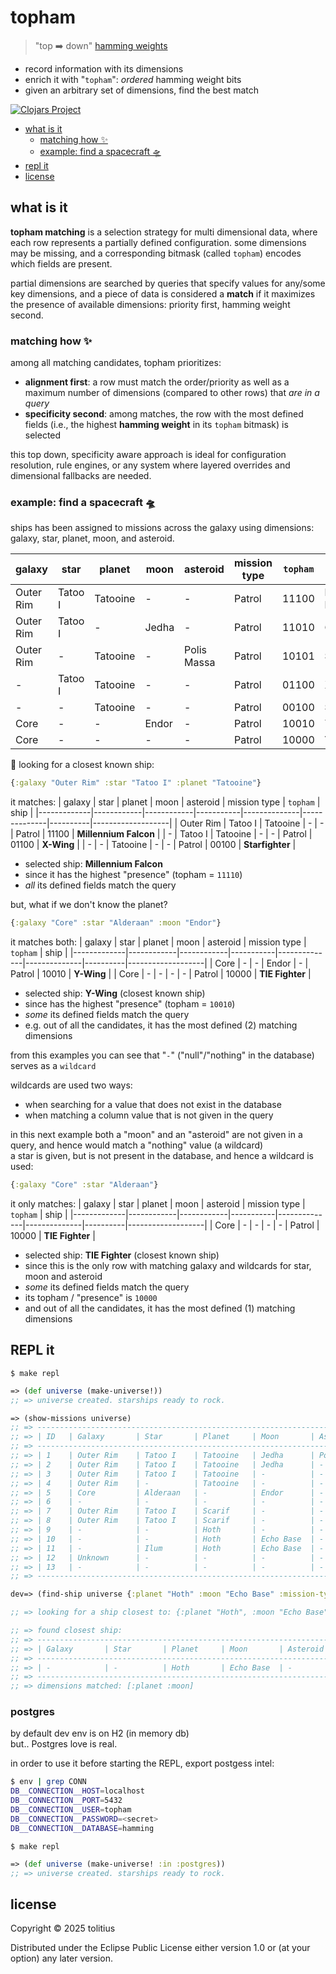 # topham

> "top ➡️ down" [hamming weights](https://en.wikipedia.org/wiki/Hamming_weight)

* record information with its dimensions
* enrich it with "`topham`": _ordered_ hamming weight bits
* given an arbitrary set of dimensions, find the best match

[![Clojars Project](https://img.shields.io/clojars/v/com.tolitius/topham.svg)](https://clojars.org/com.tolitius/topham)

- [what is it](#what-is-it)
  - [matching how ✨](#matching-how-)
  - [example: find a spacecraft 🛸](#example-find-a-spacecraft-)
- [repl it](#repl-it)
- [license](#license)

## what is it

**topham matching** is a selection strategy for multi dimensional data, where each row represents a partially defined configuration.
some dimensions may be missing, and a corresponding bitmask (called `topham`) encodes which fields are present.

partial dimensions are searched by queries that specify values for any/some key dimensions, and a piece of data is considered a **match** if it maximizes the presence of available dimensions: priority first, hamming weight second.

### matching how ✨

among all matching candidates, topham prioritizes:

 * **alignment first**: a row must match the order/priority as well as a maximum number of dimensions (compared to other rows) that _are in a query_
 * **specificity second**: among matches, the row with the most defined fields (i.e., the highest **hamming weight** in its `topham` bitmask) is selected

this top down, specificity aware approach is ideal for configuration resolution, rule engines, or any system where layered overrides and dimensional fallbacks are needed.

### example: find a spacecraft 🛸

ships has been assigned to missions across the galaxy using dimensions: galaxy, star, planet, moon, and asteroid.

| galaxy      | star       | planet     | moon      | asteroid     | mission type | `topham` | ship              |
|-------------|------------|------------|-----------|--------------|--------------|----------|-------------------|
| Outer Rim   | Tatoo I    | Tatooine   | -         | -            | Patrol       | 11100    | **Millennium Falcon** |
| Outer Rim   | Tatoo I    | -          | Jedha     | -            | Patrol       | 11010    | **Ghost**             |
| Outer Rim   | -          | Tatooine   | -         | Polis Massa  | Patrol       | 10101    | **Slave I**           |
| -           | Tatoo I    | Tatooine   | -         | -            | Patrol       | 01100    | **X-Wing**            |
| -           | -          | Tatooine   | -         | -            | Patrol       | 00100    | **Starfighter**       |
| Core        | -          | -          | Endor     | -            | Patrol       | 10010    | **Y-Wing**            |
| Core        | -          | -          | -         | -            | Patrol       | 10000    | **TIE Fighter**       |

🧭 looking for a closest known ship:

```clojure
{:galaxy "Outer Rim" :star "Tatoo I" :planet "Tatooine"}
```
it matches:
| galaxy      | star       | planet     | moon      | asteroid     | mission type | `topham` | ship              |
|-------------|------------|------------|-----------|--------------|--------------|----------|-------------------|
| Outer Rim   | Tatoo I    | Tatooine   | -         | -            | Patrol       | 11100    | **Millennium Falcon** |
| -           | Tatoo I    | Tatooine   | -         | -            | Patrol       | 01100    | **X-Wing**            |
| -           | -          | Tatooine   | -         | -            | Patrol       | 00100    | **Starfighter**       |

* selected ship: **Millennium Falcon**
* since it has the highest "presence" (topham = `11110`)
* _all_ its defined fields match the query

but, what if we don't know the planet?

```clojure
{:galaxy "Core" :star "Alderaan" :moon "Endor"}
```
it matches both:
| galaxy      | star       | planet     | moon      | asteroid     | mission type | `topham` | ship              |
|-------------|------------|------------|-----------|--------------|--------------|----------|-------------------|
| Core        | -          | -          | Endor     | -            | Patrol       | 10010    | **Y-Wing**            |
| Core        | -          | -          | -         | -            | Patrol       | 10000    | **TIE Fighter**       |

* selected ship: **Y-Wing** (closest known ship)
* since has the highest "presence" (topham = `10010`)
* _some_ its defined fields match the query
* e.g. out of all the candidates, it has the most defined (2) matching dimensions

from this examples you can see that "`-`" ("null"/"nothing" in the database) serves as a `wildcard`

wildcards are used two ways:

* when searching for a value that does not exist in the database
* when matching a column value that is not given in the query

in this next example
both a "moon" and an "asteroid" are not given in a query, and hence would match a "nothing" value (a wildcard)<br/>
a star is given, but is not present in the database, and hence a wildcard is used:

```clojure
{:galaxy "Core" :star "Alderaan"}
```
it only matches:
| galaxy      | star       | planet     | moon      | asteroid     | mission type | `topham` | ship              |
|-------------|------------|------------|-----------|--------------|--------------|----------|-------------------|
| Core        | -          | -          | -         | -            | Patrol       | 10000    | **TIE Fighter**       |

* selected ship: **TIE Fighter** (closest known ship)
* since this is the only row with matching galaxy and wildcards for star, moon and asteroid
* _some_ its defined fields match the query
* its topham / "presence" is `10000`
* and out of all the candidates, it has the most defined (1) matching dimensions

## REPL it

```
$ make repl
```

```clojure
=> (def universe (make-universe!))
;; => universe created. starships ready to rock.

=> (show-missions universe)
;; => -------------------------------------------------------------------------------------------------------------------------------------------------------------------------------------
;; => | ID   | Galaxy       | Star       | Planet     | Moon       | Asteroid    | Mission Type | Topham         | Ship               | Payload                                           |
;; => -------------------------------------------------------------------------------------------------------------------------------------------------------------------------------------
;; => | 1    | Outer Rim    | Tatoo I    | Tatooine   | Jedha      | Polis Massa | Patrol       | 11111 (31)     | Millennium Falcon  | {}                                                |
;; => | 2    | Outer Rim    | Tatoo I    | Tatooine   | Jedha      | -           | Patrol       | 11110 (30)     | Slave I            | {}                                                |
;; => | 3    | Outer Rim    | Tatoo I    | Tatooine   | -          | -           | Patrol       | 11100 (28)     | X-Wing             | {}                                                |
;; => | 4    | Outer Rim    | -          | Tatooine   | -          | -           | Patrol       | 10100 (20)     | Starfighter        | {}                                                |
;; => | 5    | Core         | Alderaan   | -          | Endor      | -           | Recon        | 11010 (26)     | Ghost              | {}                                                |
;; => | 6    | -            | -          | -          | -          | -           | Patrol       | 00000 (0)      | Y-Wing             | {}                                                |
;; => | 7    | Outer Rim    | Tatoo I    | Scarif     | -          | -           | Patrol       | 11100 (28)     | Interceptor        | {}                                                |
;; => | 8    | Outer Rim    | Tatoo I    | Scarif     | -          | -           | Patrol       | 11100 (28)     | TIE Fighter        | {}                                                |
;; => | 9    | -            | -          | Hoth       | -          | -           | Patrol       | 00100 (4)      | Probe Droid        | {}                                                |
;; => | 10   | -            | -          | Hoth       | Echo Base  | -           | Patrol       | 00110 (6)      | Snowspeeder        | {"id": "P42", "crew": 2, "duration": 7, "priori...|
;; => | 11   | -            | Ilum       | Hoth       | Echo Base  | -           | Patrol       | 01110 (14)     | Tauntaun           | {}                                                |
;; => | 12   | Unknown      | -          | -          | -          | -           | Patrol       | 10000 (16)     | Mysterious Shuttle | {}                                                |
;; => | 13   | -            | -          | -          | -          | -           | Patrol       | 00000 (0)      | Truly Generic      | {}                                                |
;; => -------------------------------------------------------------------------------------------------------------------------------------------------------------------------------------
```

```clojure
dev=> (find-ship universe {:planet "Hoth" :moon "Echo Base" :mission-type "Patrol"})

;; => looking for a ship closest to: {:planet "Hoth", :moon "Echo Base", :mission-type "Patrol"}

;; => found closest ship:
;; => --------------------------------------------------------------------------------------------------------------------------------------------------------------------
;; => | Galaxy       | Star       | Planet     | Moon       | Asteroid   | Mission Type | Topham         | Ship               | Payload                                  |
;; => --------------------------------------------------------------------------------------------------------------------------------------------------------------------
;; => | -            | -          | Hoth       | Echo Base  | -          | -            | 00110 (6)      | Snowspeeder        | {"id": "P42", "crew": 2, "duration": ... |
;; => --------------------------------------------------------------------------------------------------------------------------------------------------------------------
;; => dimensions matched: [:planet :moon]
```

### postgres

by default dev env is on H2 (in memory db)<br/>
but.. Postgres love is real.

in order to use it before starting the REPL, export postgess intel:

```bash
$ env | grep CONN
DB__CONNECTION__HOST=localhost
DB__CONNECTION__PORT=5432
DB__CONNECTION__USER=topham
DB__CONNECTION__PASSWORD=<secret>
DB__CONNECTION__DATABASE=hamming
```

```
$ make repl
```

```clojure
=> (def universe (make-universe! :in :postgres))
;; => universe created. starships ready to rock.
```

## license

Copyright © 2025 tolitius

Distributed under the Eclipse Public License either version 1.0 or (at
your option) any later version.
